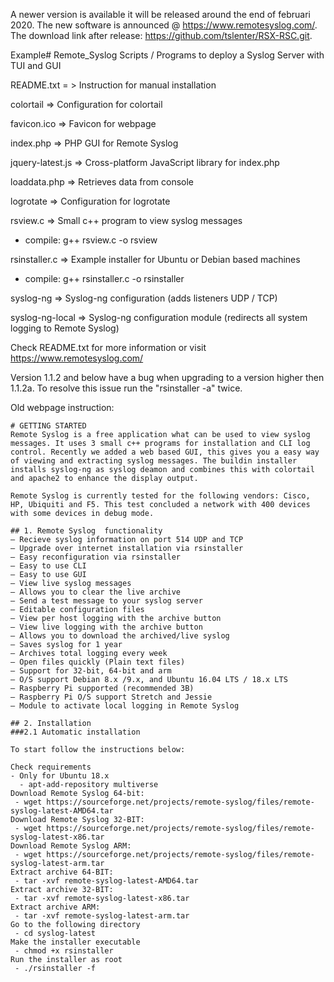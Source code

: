 A newer version is available it will be released around the end of februari 2020. The new software is announced @ https://www.remotesyslog.com/. The download link after release: https://github.com/tslenter/RSX-RSC.git.

Example# Remote_Syslog
Scripts / Programs to deploy a Syslog Server with TUI and GUI

README.txt = > Instruction for manual installation
 
colortail => Configuration for colortail

favicon.ico => Favicon for webpage
 
index.php => PHP GUI for Remote Syslog
 
jquery-latest.js => Cross-platform JavaScript library for index.php
 
loaddata.php => Retrieves data from console
 
logrotate => Configuration for logrotate
 
rsview.c => Small c++ program to view syslog messages
- compile: g++ rsview.c -o rsview

rsinstaller.c => Example installer for Ubuntu or Debian based machines
- compile: g++ rsinstaller.c -o rsinstaller

syslog-ng => Syslog-ng configuration (adds listeners UDP / TCP)

syslog-ng-local => Syslog-ng configuration module (redirects all system logging to Remote Syslog)

Check README.txt for more information or visit https://www.remotesyslog.com/

Version 1.1.2 and below have a bug when upgrading to a version higher then 1.1.2a. To resolve this issue run the "rsinstaller -a" twice.

Old webpage instruction:

```http
# GETTING STARTED
Remote Syslog is a free application what can be used to view syslog messages. It uses 3 small c++ programs for installation and CLI log control. Recently we added a web based GUI, this gives you a easy way of viewing and extracting syslog messages. The buildin installer installs syslog-ng as syslog deamon and combines this with colortail and apache2 to enhance the display output.

Remote Syslog is currently tested for the following vendors: Cisco, HP, Ubiquiti and F5. This test concluded a network with 400 devices with some devices in debug mode.

## 1. Remote Syslog  functionality
– Recieve syslog information on port 514 UDP and TCP
– Upgrade over internet installation via rsinstaller
– Easy reconfiguration via rsinstaller
– Easy to use CLI
– Easy to use GUI
– View live syslog messages
– Allows you to clear the live archive
– Send a test message to your syslog server
– Editable configuration files
– View per host logging with the archive button
– View live logging with the archive button
– Allows you to download the archived/live syslog
– Saves syslog for 1 year
– Archives total logging every week
– Open files quickly (Plain text files)
– Support for 32-bit, 64-bit and arm
– O/S support Debian 8.x /9.x, and Ubuntu 16.04 LTS / 18.x LTS
– Raspberry Pi supported (recommended 3B)
– Raspberry Pi O/S support Stretch and Jessie
– Module to activate local logging in Remote Syslog

## 2. Installation
###2.1 Automatic installation

To start follow the instructions below:

Check requirements
- Only for Ubuntu 18.x
  - apt-add-repository multiverse
Download Remote Syslog 64-bit:
 - wget https://sourceforge.net/projects/remote-syslog/files/remote-syslog-latest-AMD64.tar
Download Remote Syslog 32-BIT:
 - wget https://sourceforge.net/projects/remote-syslog/files/remote-syslog-latest-x86.tar
Download Remote Syslog ARM:
 - wget https://sourceforge.net/projects/remote-syslog/files/remote-syslog-latest-arm.tar
Extract archive 64-BIT:
 - tar -xvf remote-syslog-latest-AMD64.tar
Extract archive 32-BIT:
 - tar -xvf remote-syslog-latest-x86.tar
Extract archive ARM:
 - tar -xvf remote-syslog-latest-arm.tar
Go to the following directory
 - cd syslog-latest
Make the installer executable
 - chmod +x rsinstaller
Run the installer as root
 - ./rsinstaller -f
```

